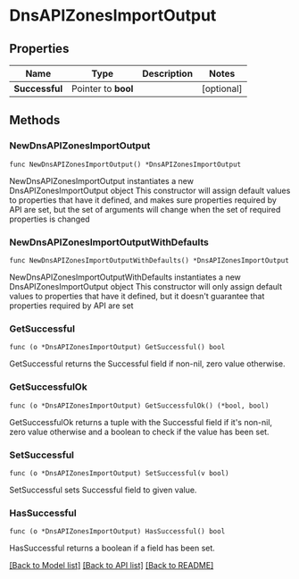 # DnsAPIZonesImportOutput

## Properties

Name | Type | Description | Notes
------------ | ------------- | ------------- | -------------
**Successful** | Pointer to **bool** |  | [optional] 

## Methods

### NewDnsAPIZonesImportOutput

`func NewDnsAPIZonesImportOutput() *DnsAPIZonesImportOutput`

NewDnsAPIZonesImportOutput instantiates a new DnsAPIZonesImportOutput object
This constructor will assign default values to properties that have it defined,
and makes sure properties required by API are set, but the set of arguments
will change when the set of required properties is changed

### NewDnsAPIZonesImportOutputWithDefaults

`func NewDnsAPIZonesImportOutputWithDefaults() *DnsAPIZonesImportOutput`

NewDnsAPIZonesImportOutputWithDefaults instantiates a new DnsAPIZonesImportOutput object
This constructor will only assign default values to properties that have it defined,
but it doesn't guarantee that properties required by API are set

### GetSuccessful

`func (o *DnsAPIZonesImportOutput) GetSuccessful() bool`

GetSuccessful returns the Successful field if non-nil, zero value otherwise.

### GetSuccessfulOk

`func (o *DnsAPIZonesImportOutput) GetSuccessfulOk() (*bool, bool)`

GetSuccessfulOk returns a tuple with the Successful field if it's non-nil, zero value otherwise
and a boolean to check if the value has been set.

### SetSuccessful

`func (o *DnsAPIZonesImportOutput) SetSuccessful(v bool)`

SetSuccessful sets Successful field to given value.

### HasSuccessful

`func (o *DnsAPIZonesImportOutput) HasSuccessful() bool`

HasSuccessful returns a boolean if a field has been set.


[[Back to Model list]](../README.md#documentation-for-models) [[Back to API list]](../README.md#documentation-for-api-endpoints) [[Back to README]](../README.md)


